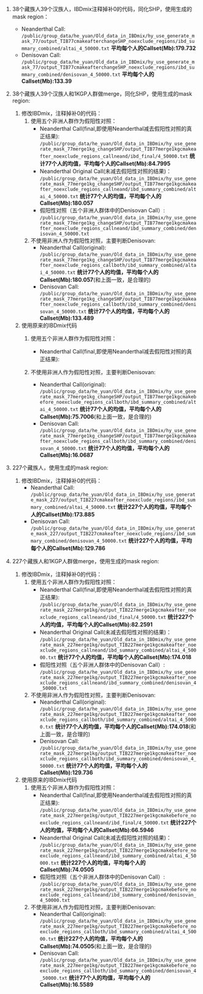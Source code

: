 1. 38个藏族人39个汉族人，IBDmix注释掉补0的代码，同化SHP，使用生成的mask region：
    - Neanderthal Call:
    ```/public/group_data/he_yuan/Old_data_in_IBDmix/hy_use_generate_mask_77/output_TIB77cmakeafterchangeSHP_noexclude_regions/ibd_summary_combined/altai_4_50000.txt```
    **平均每个人的Callset(Mb):179.732**
    - Denisovan Call:
    ```/public/group_data/he_yuan/Old_data_in_IBDmix/hy_use_generate_mask_77/output_TIB77cmakeafterchangeSHP_noexclude_regions/ibd_summary_combined/denisovan_4_50000.txt```
    **平均每个人的Callset(Mb):133.39**
2. 38个藏族人39个汉族人和1KGP人群做merge，同化SHP，使用生成的mask region:
    1. 修改IBDmix，注释掉补0的代码：
        1. 使用五个非洲人群作为假阳性对照：
            - Neanderthal Call(final,即使用Neanderthal减去假阳性对照的真正结果):
            ```/public/group_data/he_yuan/Old_data_in_IBDmix/hy_use_generate_mask_77merge1kg_changeSHP/output_TIB77merge1kgcmakeafter_noexclude_regions_callneand/ibd_final/4_50000.txt```
            **统计77个人的均值，平均每个人的Callset(Mb):84.7995**
            - Neanderthal Original Call(未减去假阳性对照的结果)：
            ```/public/group_data/he_yuan/Old_data_in_IBDmix/hy_use_generate_mask_77merge1kg_changeSHP/output_TIB77merge1kgcmakeafter_noexclude_regions_callneand/ibd_summary_combined/altai_4_50000.txt```
            **统计77个人的均值，平均每个人的Callset(Mb):180.057**
            - 假阳性对照（五个非洲人群体中的Denisovan Call）:
            ```/public/group_data/he_yuan/Old_data_in_IBDmix/hy_use_generate_mask_77merge1kg_changeSHP/output_TIB77merge1kgcmakeafter_noexclude_regions_callneand/ibd_summary_combined/denisovan_4_50000.txt```
        2. 不使用非洲人作为假阳性对照，主要判断Denisovan:
            - Neanderthal Call(original):
            ```/public/group_data/he_yuan/Old_data_in_IBDmix/hy_use_generate_mask_77merge1kg_changeSHP/output_TIB77merge1kgcmakeafter_noexclude_regions_callboth/ibd_summary_combined/altai_4_50000.txt```
            **统计77个人的均值，平均每个人的Callset(Mb):180.057**(和上面一致，是合理的)
            - Denisovan Call:
            ```/public/group_data/he_yuan/Old_data_in_IBDmix/hy_use_generate_mask_77merge1kg_changeSHP/output_TIB77merge1kgcmakeafter_noexclude_regions_callboth/ibd_summary_combined/denisovan_4_50000.txt```
            **统计77个人的均值，平均每个人的Callset(Mb):133.489**
    2. 使用原来的IBDmix代码
        1. 使用五个非洲人群作为假阳性对照：
            - Neanderthal Call(final,即使用Neanderthal减去假阳性对照的真正结果):


        2. 不使用非洲人作为假阳性对照，主要判断Denisovan:
            - Neanderthal Call(original):
            ```/public/group_data/he_yuan/Old_data_in_IBDmix/hy_use_generate_mask_77merge1kg_changeSHP/output_TIB77merge1kgcmakebefore_noexclude_regions_callboth/ibd_summary_combined/altai_4_50000.txt```
            **统计77个人的均值，平均每个人的Callset(Mb):75.7006**(和上面一致，是合理的)
            - Denisovan Call:
            ```/public/group_data/he_yuan/Old_data_in_IBDmix/hy_use_generate_mask_77merge1kg_changeSHP/output_TIB77merge1kgcmakeafter_noexclude_regions_callboth/ibd_summary_combined/denisovan_4_50000.txt```
            **统计77个人的均值，平均每个人的Callset(Mb):16.0687**
3. 227个藏族人，使用生成的mask region:
    1. 修改IBDmix，注释掉补0的代码：
        - Neanderthal Call:
        ```/public/group_data/he_yuan/Old_data_in_IBDmix/hy_use_generate_mask_227/output_TIB227cmakeafter_noexclude_regions/ibd_summary_combined/altai_4_50000.txt```
        **统计227个人的均值，平均每个人的Callset(Mb):173.885**
        - Denisovan Call:
        ```/public/group_data/he_yuan/Old_data_in_IBDmix/hy_use_generate_mask_227/output_TIB227cmakeafter_noexclude_regions/ibd_summary_combined/denisovan_4_50000.txt```
        **统计227个人的均值，平均每个人的Callset(Mb):129.786**

4. 227个藏族人和1KGP人群做merge，使用生成的mask region:
    1. 修改IBDmix，注释掉补0的代码：
        1. 使用五个非洲人群作为假阳性对照：
            - Neanderthal Call(final,即使用Neanderthal减去假阳性对照的真正结果):
            ```/public/group_data/he_yuan/Old_data_in_IBDmix/hy_use_generate_mask_227merge1kg/output_TIB227merge1kgcmakeafter_noexclude_regions_callneand/ibd_final/4_50000.txt```
            **统计227个人的均值，平均每个人的Callset(Mb):82.2591**
            - Neanderthal Original Call(未减去假阳性对照的结果)：
            ```/public/group_data/he_yuan/Old_data_in_IBDmix/hy_use_generate_mask_227merge1kg/output_TIB227merge1kgcmakeafter_noexclude_regions_callneand/ibd_summary_combined/altai_4_50000.txt```
            **统计77个人的均值，平均每个人的Callset(Mb):174.018**
            - 假阳性对照（五个非洲人群体中的Denisovan Call）:
            ```/public/group_data/he_yuan/Old_data_in_IBDmix/hy_use_generate_mask_227merge1kg/output_TIB227merge1kgcmakeafter_noexclude_regions_callneand/ibd_summary_combined/denisovan_4_50000.txt```
        2. 不使用非洲人作为假阳性对照，主要判断Denisovan:
            - Neanderthal Call(original):
            ```/public/group_data/he_yuan/Old_data_in_IBDmix/hy_use_generate_mask_227merge1kg/output_TIB227merge1kgcmakeafter_noexclude_regions_callboth/ibd_summary_combined/altai_4_50000.txt```
            **统计77个人的均值，平均每个人的Callset(Mb):174.018**(和上面一致，是合理的)
            - Denisovan Call:
            ```/public/group_data/he_yuan/Old_data_in_IBDmix/hy_use_generate_mask_227merge1kg/output_TIB227merge1kgcmakeafter_noexclude_regions_callboth/ibd_summary_combined/denisovan_4_50000.txt```
            **统计77个人的均值，平均每个人的Callset(Mb):129.736**
    2. 使用原来的IBDmix代码
        1. 使用五个非洲人群作为假阳性对照：
            - Neanderthal Call(final,即使用Neanderthal减去假阳性对照的真正结果):
            ```/public/group_data/he_yuan/Old_data_in_IBDmix/hy_use_generate_mask_227merge1kg/output_TIB227merge1kgcmakebefore_noexclude_regions_callneand/ibd_final/4_50000.txt```
            **统计227个人的均值，平均每个人的Callset(Mb):66.5946**
            - Neanderthal Original Call(未减去假阳性对照的结果)：
            ```/public/group_data/he_yuan/Old_data_in_IBDmix/hy_use_generate_mask_227merge1kg/output_TIB227merge1kgcmakebefore_noexclude_regions_callneand/ibd_summary_combined/altai_4_50000.txt```
            **统计227个人的均值，平均每个人的Callset(Mb):74.0505**
            - 假阳性对照（五个非洲人群体中的Denisovan Call）:
            ```/public/group_data/he_yuan/Old_data_in_IBDmix/hy_use_generate_mask_227merge1kg/output_TIB227merge1kgcmakebefore_noexclude_regions_callneand/ibd_summary_combined/denisovan_4_50000.txt```
        2. 不使用非洲人作为假阳性对照，主要判断Denisovan:
            - Neanderthal Call(original):
            ```/public/group_data/he_yuan/Old_data_in_IBDmix/hy_use_generate_mask_227merge1kg/output_TIB227merge1kgcmakebefore_noexclude_regions_callboth/ibd_summary_combined/altai_4_50000.txt```
            **统计227个人的均值，平均每个人的Callset(Mb):74.0505**(和上面一致，是合理的)
            - Denisovan Call:
            ```/public/group_data/he_yuan/Old_data_in_IBDmix/hy_use_generate_mask_227merge1kg/output_TIB227merge1kgcmakebefore_noexclude_regions_callboth/ibd_summary_combined/denisovan_4_50000.txt```
            **统计77个人的均值，平均每个人的Callset(Mb):16.5589**
    
